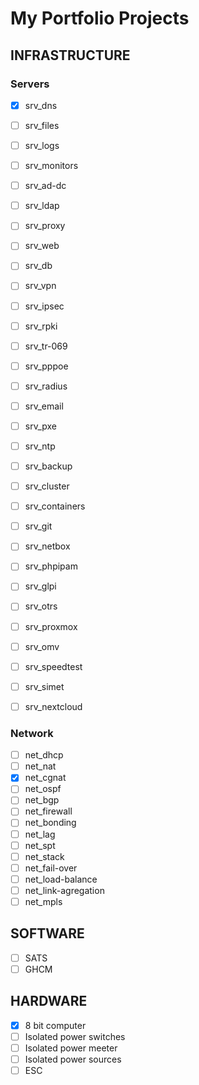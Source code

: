 # My Portfolio Projects

## INFRASTRUCTURE

### Servers

- [x] srv_dns
- [ ] srv_files
- [ ] srv_logs
- [ ] srv_monitors
- [ ] srv_ad-dc
- [ ] srv_ldap
- [ ] srv_proxy
- [ ] srv_web
- [ ] srv_db
- [ ] srv_vpn
- [ ] srv_ipsec
- [ ] srv_rpki
- [ ] srv_tr-069
- [ ] srv_pppoe
- [ ] srv_radius
- [ ] srv_email
- [ ] srv_pxe
- [ ] srv_ntp
- [ ] srv_backup
- [ ] srv_cluster
- [ ] srv_containers

- [ ] srv_git
- [ ] srv_netbox
- [ ] srv_phpipam
- [ ] srv_glpi
- [ ] srv_otrs
- [ ] srv_proxmox
- [ ] srv_omv
- [ ] srv_speedtest
- [ ] srv_simet
- [ ] srv_nextcloud

### Network

- [ ] net_dhcp
- [ ] net_nat
- [x] net_cgnat
- [ ] net_ospf
- [ ] net_bgp
- [ ] net_firewall
- [ ] net_bonding
- [ ] net_lag
- [ ] net_spt
- [ ] net_stack
- [ ] net_fail-over
- [ ] net_load-balance
- [ ] net_link-agregation
- [ ] net_mpls

## SOFTWARE

- [ ] SATS
- [ ] GHCM

## HARDWARE

- [x] 8 bit computer
- [ ] Isolated power switches
- [ ] Isolated power meeter
- [ ] Isolated power sources
- [ ] ESC
